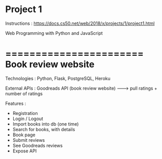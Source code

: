 # Project 1

Instructions : https://docs.cs50.net/web/2018/x/projects/1/project1.html

Web Programming with Python and JavaScript

=======================
Book review website
=======================

Technologies : 
Python, Flask, PostgreSQL, Heroku

External APIs : 
Goodreads API (book review website) ---> pull ratings + number of ratings

Features : 
- Registration
- Login / Logout
- Import books into db (one time)
- Search for books, with details
- Book page
- Submit reviews
- See Goodreads reviews
- Expose API


 